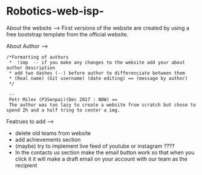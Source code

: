 # Robotics-web-isp-

About the website -->
    First versions of the website are created by using a free bootstrap template from the official website.

About Author -->

    /*Formatting of authors
     *  !imp  -- if you make any changes to the website add your about author description
     * add two dashes (--) before author to differenciate between them
     * (Real name) (Git username) (date editing) == (message by author)
     */
     
     --
     Petr Milev (P3Senpai)(Dec 2017 : NOW) == 
     The author was too lazy to create a website from scratch but chose to spend 2h and a half tring to center a img.
    
Featrues to add --> 

- delete old teams from website
- add achievements section
- (maybe) try to implement live feed of youtube or instagram ????
- In the contacts us section make the email button work so that when you click it it will make a draft email on your account with our team as the recipient